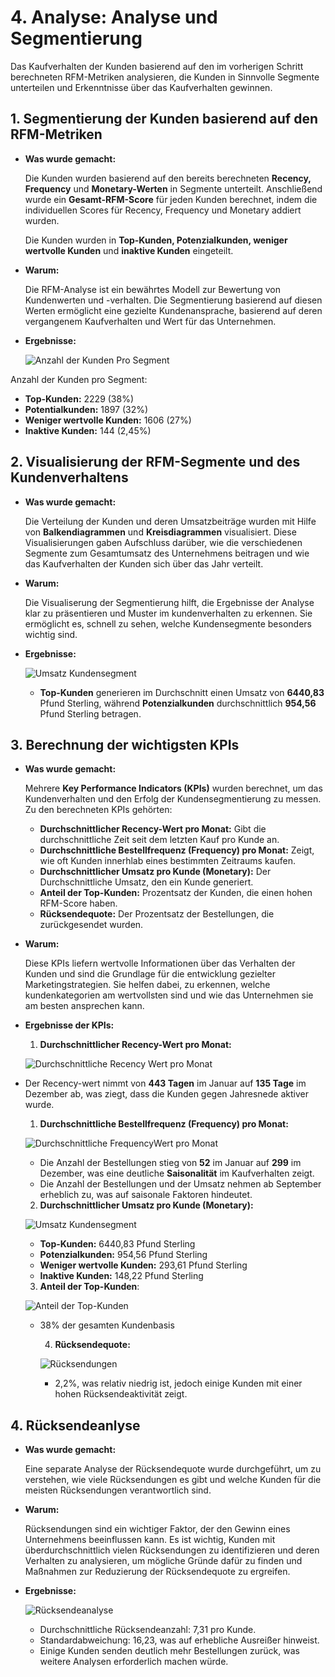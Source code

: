 # 4. Analyse: Analyse und Segmentierung

Das Kaufverhalten der Kunden basierend auf den im vorherigen Schritt berechneten RFM-Metriken analysieren, die Kunden in Sinnvolle Segmente unterteilen und Erkenntnisse über das Kaufverhalten gewinnen.

## 1. Segmentierung der Kunden basierend auf den RFM-Metriken

- **Was wurde gemacht:** 

	Die Kunden wurden basierend auf den bereits berechneten **Recency, Frequency** und **Monetary-Werten** in Segmente unterteilt. Anschließend wurde ein **Gesamt-RFM-Score** für jeden Kunden berechnet, indem die individuellen Scores für Recency, Frequency und Monetary addiert wurden.

	Die Kunden wurden in **Top-Kunden, Potenzialkunden, weniger wertvolle Kunden** und **inaktive Kunden** eingeteilt.

- **Warum:** 

	Die RFM-Analyse ist ein bewährtes Modell zur Bewertung von Kundenwerten und -verhalten. Die Segmentierung basierend auf diesen Werten ermöglicht eine gezielte Kundenansprache, basierend auf deren vergangenem Kaufverhalten und Wert für das Unternehmen.
	
- **Ergebnisse:**

  ![Anzahl der Kunden Pro Segment](https://github.com/user-attachments/assets/c9984d48-7ae0-4f67-aff4-c2af3e070ccb)

Anzahl der Kunden pro Segment:

 - **Top-Kunden:** 2229 (38%)
 - **Potentialkunden:** 1897 (32%)
 - **Weniger wertvolle Kunden:** 1606 (27%)
 - **Inaktive Kunden:** 144 (2,45%)

## 2. Visualisierung der RFM-Segmente und des Kundenverhaltens

- **Was wurde gemacht:** 

	Die Verteilung der Kunden und deren Umsatzbeiträge wurden mit Hilfe von **Balkendiagrammen** und **Kreisdiagrammen** visualisiert. Diese Visualisierungen gaben Aufschluss darüber, wie die verschiedenen Segmente zum Gesamtumsatz des Unternehmens beitragen und wie das Kaufverhalten der Kunden sich über das Jahr verteilt.

- **Warum:** 

	Die Visualiserung der Segmentierung hilft, die Ergebnisse der Analyse klar zu präsentieren und Muster im kundenverhalten zu erkennen. Sie ermöglicht es, schnell zu sehen, welche Kundensegmente besonders wichtig sind.
	
- **Ergebnisse:**

  ![Umsatz Kundensegment](https://github.com/user-attachments/assets/82c117b8-2275-4a25-ab06-ae4a38ad0d40)

 	- **Top-Kunden** generieren im Durchschnitt einen Umsatz von **6440,83** Pfund Sterling, während **Potenzialkunden** durchschnittlich **954,56** Pfund Sterling betragen.

## 3. Berechnung der wichtigsten KPIs

- **Was wurde gemacht:**
	
	Mehrere **Key Performance Indicators (KPIs)** wurden berechnet, um das Kundenverhalten und den Erfolg der Kundensegmentierung zu messen. Zu den berechneten KPIs gehörten:
		
	- **Durchschnittlicher Recency-Wert pro Monat:** Gibt die durchschnittliche Zeit seit dem letzten Kauf pro Kunde an.
	- **Durchschnittliche Bestellfrequenz (Frequency) pro Monat:** Zeigt, wie oft Kunden innerhlab eines bestimmten Zeitraums kaufen.
	- **Durchschnittlicher Umsatz pro Kunde (Monetary):** Der Durchschnittliche Umsatz, den ein Kunde generiert.
	- **Anteil der Top-Kunden:** Prozentsatz der Kunden, die einen hohen RFM-Score haben.
	- **Rücksendequote:** Der Prozentsatz der Bestellungen, die zurückgesendet wurden.
	
- **Warum:** 

	Diese KPIs liefern wertvolle Informationen über das Verhalten der Kunden und sind die Grundlage für die entwicklung gezielter Marketingstrategien. Sie helfen dabei, zu erkennen, welche kundenkategorien am wertvollsten sind und wie das Unternehmen sie am besten ansprechen kann.
	
- **Ergebnisse der KPIs:**

	1. **Durchschnittlicher Recency-Wert pro Monat:**

  ![Durchschnittliche Recency Wert pro Monat](https://github.com/user-attachments/assets/ec12aaa5-4e39-46f1-b666-cc55b60ff65b)
  
- Der 	Recency-wert nimmt von **443 Tagen** im Januar auf **135 Tage** im Dezember ab, was ziegt, dass die Kunden gegen Jahresnede aktiver wurde.
	
	1. **Durchschnittliche Bestellfrequenz (Frequency) pro Monat:**

   ![Durchschnittliche FrequencyWert pro Monat](https://github.com/user-attachments/assets/25c1f48f-b845-4179-a74a-16e7ea9828a3)

   - Die Anzahl der Bestellungen stieg von **52** im Januar auf **299** im Dezember, was eine deutliche **Saisonalität** im Kaufverhalten zeigt.
   - Die Anzahl der Bestellungen und der Umsatz nehmen ab September erheblich zu, was auf saisonale Faktoren hindeutet.

		
  2. **Durchschnittlicher Umsatz pro Kunde (Monetary):**

   ![Umsatz Kundensegment](https://github.com/user-attachments/assets/271f53ed-e169-4695-96c0-8065eaa870d5)

    - **Top-Kunden:** 6440,83 Pfund Sterling
    - **Potenzialkunden:** 954,56 Pfund Sterling
    - **Weniger wertvolle Kunden:** 293,61 Pfund Sterling
    - **Inaktive Kunden:** 148,22 Pfund Sterling

		
	3. **Anteil der Top-Kunden**:

   ![Anteil der Top-Kunden](https://github.com/user-attachments/assets/b5f2ccf8-ce8d-40f3-a80d-225e8541b266)

  - 38% der gesamten Kundenbasis
		
	4. **Rücksendequote:**

    ![Rücksendungen](https://github.com/user-attachments/assets/ddd66eab-fa15-42d8-b544-e8b695750c42)

	- 2,2%, was relativ niedrig ist, jedoch einige Kunden mit einer hohen Rücksendeaktivität zeigt.
		
## 4. Rücksendeanlyse

- **Was wurde gemacht:**

	Eine separate Analyse der Rücksendequote wurde durchgeführt, um zu verstehen, wie viele Rücksendungen es gibt und welche Kunden für die meisten Rücksendungen verantwortlich sind.

- **Warum:**
	
	Rücksendungen sind ein wichtiger Faktor, der den Gewinn eines Unternehmens beeinflussen kann. Es ist wichtig, Kunden mit überdurchschnittlich vielen Rücksendungen zu identifizieren und deren Verhalten zu analysieren, um mögliche Gründe dafür zu finden und Maßnahmen zur Reduzierung der Rücksendequote zu ergreifen.
	
- **Ergebnisse:**

  ![Rücksendeanalyse](https://github.com/user-attachments/assets/0d262658-4172-47d9-8c54-e35409fedbcd)

	- Durchschnittliche Rücksendeanzahl: 7,31 pro Kunde.
	- Standardabweichung: 16,23, was auf erhebliche Ausreißer hinweist.
	- Einige Kunden senden deutlich mehr Bestellungen zurück, was weitere Analysen erforderlich machen würde.
